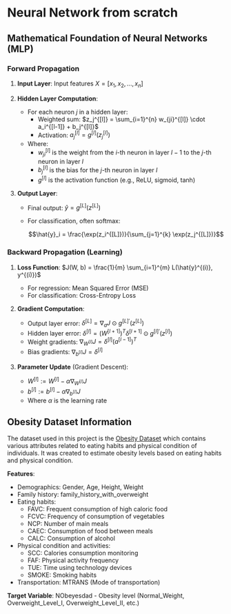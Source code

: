 # Neural Network from scratch

## Mathematical Foundation of Neural Networks (MLP)

### Forward Propagation

1. **Input Layer**: Input features $X = [x_1, x_2, ..., x_n]$

2. **Hidden Layer Computation**:

   - For each neuron $j$ in a hidden layer:
     - Weighted sum: $z_j^{[l]} = \sum_{i=1}^{n} w_{ji}^{[l]} \cdot a_i^{[l-1]} + b_j^{[l]}$
     - Activation: $a^{[l]}_j = g^{[l]}(z^{[l]}_j)$
   - Where:
     - $w^{[l]}_{ji}$ is the weight from the $i$-th neuron in layer $l-1$ to the $j$-th neuron in layer $l$
     - $b^{[l]}_j$ is the bias for the $j$-th neuron in layer $l$
     - $g^{[l]}$ is the activation function (e.g., ReLU, sigmoid, tanh)

3. **Output Layer**:

   - Final output: $\hat{y} = g^{[L]}(z^{[L]})$
   - For classification, often softmax:

     $$\hat{y}_i = \frac{\exp(z_i^{[L]})}{\sum_{j=1}^{k} \exp(z_j^{[L]})}$$

### Backward Propagation (Learning)

1. **Loss Function**: $J(W, b) = \frac{1}{m} \sum_{i=1}^{m} L(\hat{y}^{(i)}, y^{(i)})$

   - For regression: Mean Squared Error (MSE)
   - For classification: Cross-Entropy Loss

2. **Gradient Computation**:

   - Output layer error: $\delta^{[L]} = \nabla_a J \odot g^{[L]'}(z^{[L]})$
   - Hidden layer error: $\delta^{[l]} = (W^{[l+1]})^T \delta^{[l+1]} \odot g^{[l]'}(z^{[l]})$
   - Weight gradients: $\nabla_{W^{[l]}} J = \delta^{[l]} (a^{[l-1]})^T$
   - Bias gradients: $\nabla_{b^{[l]}} J = \delta^{[l]}$

3. **Parameter Update** (Gradient Descent):
   - $W^{[l]} := W^{[l]} - \alpha \nabla_{W^{[l]}} J$
   - $b^{[l]} := b^{[l]} - \alpha \nabla_{b^{[l]}} J$
   - Where $\alpha$ is the learning rate

## Obesity Dataset Information

The dataset used in this project is the [Obesity Dataset](https://archive.ics.uci.edu/dataset/544/estimation+of+obesity+levels+based+on+eating+habits+and+physical+condition) which contains various attributes related to eating habits and physical condition of individuals. It was created to estimate obesity levels based on eating habits and physical condition.

**Features**:

- Demographics: Gender, Age, Height, Weight
- Family history: family_history_with_overweight
- Eating habits:
  - FAVC: Frequent consumption of high caloric food
  - FCVC: Frequency of consumption of vegetables
  - NCP: Number of main meals
  - CAEC: Consumption of food between meals
  - CALC: Consumption of alcohol
- Physical condition and activities:
  - SCC: Calories consumption monitoring
  - FAF: Physical activity frequency
  - TUE: Time using technology devices
  - SMOKE: Smoking habits
- Transportation: MTRANS (Mode of transportation)

**Target Variable**: NObeyesdad - Obesity level (Normal_Weight, Overweight_Level_I, Overweight_Level_II, etc.)
